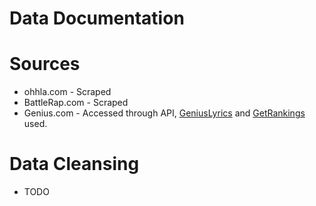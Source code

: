 # Data Documentation

# Sources
 - ohhla.com - Scraped 
 - BattleRap.com - Scraped 
 - Genius.com - Accessed through API, [GeniusLyrics](https://github.com/LazerLambda/GeniusLyrics) and [GetRankings](https://github.com/LazerLambda/GetRankings/) used.


# Data Cleansing
 - TODO
